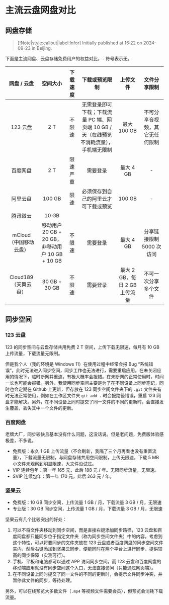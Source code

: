 # 主流云盘网盘对比

## 网盘存储

> [!Note|style:callout|label:Infor]
Initially published at 16:22 on 2024-09-23 in Beijing.


下面是主流网盘、云盘存储免费用户的权益对比，`-` 符号表示无。


<div style='font-size:10px'><div class='center'>

| 网盘 / 云盘 | 空间大小 | 下载速度 | 下载或预览限制 | 上传文件 | 文件分享限制 |
|:-:|:-:|:-:|:-:|:-:|:-:|
 | 123 云盘 | 2 T | 不限速 | 无需登录即可下载；下载流量 PC 端、网页端 10 GB / 天（在线预览不消耗流量），手机端无限制 | 最大 100 GB  | 不可分享音视频，其它无任何限制 |
 | 百度网盘 |  2 T |  限速严重  | 需要登录 | 最大 4 GB| - | 
 | 阿里云盘 | 100 GB | 限速 | 必须保存到自己的阿里云才可下载或预览 | 100 GB | - |
 | 腾讯微云 | 10 GB |  |  |  |  |
 | mCloud（中国移动云盘） | 移动用户 20 GB + 20 GB，非移动用户 10 GB + 10 GB | 不限速 | 需要登录 | 最大 4 GB| 分享链接限制 5000 次访问 |
 | Cloud189（天翼云盘） | 30 GB + 30 GB | 不限速 | 需要登录 | 最大 2 GB，每日 2 GB 上传流量 | 不可一次分享多个文件 |
</div></div>

## 同步空间

### 123 云盘

123 的同步空间与云盘存储共用免费 2 T 空间，上传下载无限速，每月有 10 GB 上传流量，下载流量无限制。

但是我个人（我的环境是 Windows 11）在使用过程中经常会报 Bug “系统错误”，此时无法进入同步空间，同步工作也无法进行，需要重启应用。在未关闭应用的情况下，临时断网并重连，有极大概率会报错。在未断网的正常使用时，时间一长也可能会报错。另外，我使用同步空间主要是为了在不同设备上同步笔记，同时也会定期在 Github 上更新，但存放在 123 同步空间文件夹下的 `.git` 文件夹有时无法正常使用，例如在工作区文件夹 `git add .` 时会报路径错误，重启 123 网盘才能解决。另外，在不同设备上同时提交了同一文件的不同的更新时，会直接发生覆盖，丢失其中一个文件的更新。

### 百度网盘

老牌大厂，同步较快且基本没有什么问题，这没话说。但是老问题，免费版体验感极差，不多说。

- 免费版：永久 1 GB 上传流量（不会刷新，我隔了三个月再看也没有重置流量），下载流量无限制，与网盘存储共用空间限制，上传无限速，下载 5 MB 小文件未观察到明显限速，大文件没试过。
- VIP 连续包年：第一年 165 元，此后 188 元 / 年。无限同步流量，无限速。
- SVIP 连续包年：第一年 170 元，此后 263 元 / 年。


### 坚果云

- 免费版：10 GB 同步空间，上传流量 1 GB / 月，下载流量 3 GB / 月，无限速
- 专业版：30 GB 同步空间，上传流量 1 GB / 月，下载流量 3 GB / 月，无限速

坚果云有几个比较突出的好处：
1. 可以不将文件夹移动到同步空间，而是直接右键添加同步路径，123 云盘和百度网盘都只能同步位于指定文件夹（称为同步空间文件夹）中的内容。考虑到这个特性，可以将要同步的文件夹放在 123 云盘或者百度网盘的同步空间文件夹内，然后右键添加到坚果云同步，便能同时在两个平台上进行同步，提供较高的同步保障（实测可行）。
2. 手机、平板和电脑都可以通过 APP 访问同步空间。而 123 云盘和百度网盘的移动端应用就没有同步空间这个入口，无法直接访问（只能通过网页端）。
3. 在不同设备上同时提交了同一文件的不同的更新时，会提示文件同步冲突，并暂停此文件的同步，等待处理。

另外，可以在线预览大多数文件（`.mp4` 等视频文件需要会员），但预览会消耗下载流量。
